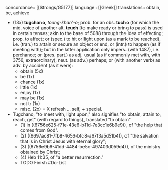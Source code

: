 concordance:: [[Strongs/G5177]] 
language:: [[Greek]] 
translations:: obtain, be, achieve

- (13x) **tugchano**, *toong-khan'-o*; prob. for an obs. **tucho** (for which the mid. voice of another alt. **teuch** [to make ready or bring to pass] is used in certain tenses; akin to the base of 5088 through the idea of effecting; prop. to affect; or (spec.) to hit or light upon (as a mark to be reached), i.e. (tran.) to attain or secure an object or end, or (intr.) to happen (as if meeting with); but in the latter application only impers. (with 1487), i.e. perchance; or (pres. part.) as adj. usual (as if commonly met with, with 3756, extraordinary), neut. (as adv.) perhaps; or (with another verb) as adv. by accident (as it were):
	- obtain (5x)
	- be (1x)
	- chance (1x)
	- little (1x)
	- enjoy (1x)
	- may be (1x)
	- not tr (1x)
	- misc. (2x) = X refresh ... self, + special.
- Tugchano, "to meet with, light upon," also signifies "to obtain, attain to, reach, get" (with regard to things), translated "to obtain"
	- (1) in ((6756e625-f71e-43e6-b11d-7e3cc1e6b9e9)), of "the help that comes from God".
	- (2) ((6697ac81-7fb8-4656-bfc8-a67f3a5d51b4)), of "the salvation that is in Christ Jesus with eternal glory";
	- (3) ((6756e9b6-41dd-4484-be5c-497403d059d4)), of the ministry obtained by Christ;
	- (4) Heb 11:35, of "a better resurrection."
	- TODO Finish #Do-List